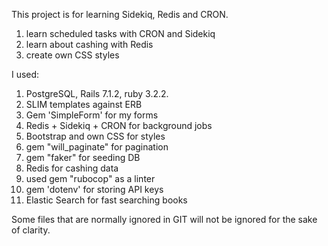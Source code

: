 This project is for learning Sidekiq, Redis and CRON.

1) learn scheduled tasks with CRON and Sidekiq
2) learn about cashing with Redis
3) create own CSS styles

I used:
1) PostgreSQL, Rails 7.1.2, ruby 3.2.2.
2) SLIM templates against ERB
3) Gem 'SimpleForm' for my forms
4) Redis + Sidekiq + CRON for background jobs
5) Bootstrap and own CSS for styles
6) gem "will_paginate" for pagination
7) gem "faker" for seeding DB
8) Redis for cashing data
9) used gem "rubocop" as a linter
9) gem 'dotenv' for storing API keys
10) Elastic Search for fast searching books

Some files that are normally ignored in GIT will not be ignored for the sake of clarity.
